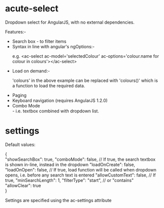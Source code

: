 acute-select
============

Dropdown select for AngularJS, with no external dependencies.

Features:-<br/>
<ul>
<li>Search box - to filter items</li>
<li>Syntax in line with angular's ngOptions:-<br/>

e.g. &lt;ac-select ac-model='selectedColour' ac-options='colour.name for colour in colours'&gt;&lt;/ac-select&gt;

<li>Load on demand:-<br/>

'colours' in the above example can be replaced with 'colours()' which is a function to load the required data.
</li>
<li>Paging</li>

<li>Keyboard navigation (requires AngularJS 1.2.0)</li>

<li>Combo Mode</li> - i.e. textbox combined with dropdown list.
</ul>

settings
========

Default values:

{<br/>
  "showSearchBox": true,
  "comboMode": false,       // If true, the search textbox is shown in-line, instead in the dropdown
  "loadOnCreate": false,    
  "loadOnOpen": false,      // If true, load function will be called when dropdown opens, i.e. before any search text is entered
  "allowCustomText": false, // If true,
  "minSearchLength": 1,
  "filterType": "start",    // or "contains"
  "allowClear": true
<br/>}

Settings are specified using the ac-settings attribute

